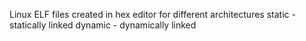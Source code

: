 Linux ELF files created in hex editor for different architectures
static - statically linked
dynamic - dynamically linked
